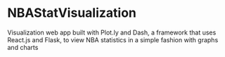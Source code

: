 # NBAStatVisualization
Visualization web app built with Plot.ly and Dash, a framework that uses React.js and Flask, to view NBA statistics in a simple fashion with graphs and charts
